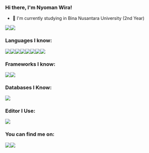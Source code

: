 ### Hi there, I'm Nyoman Wira!
- 🌱 I'm currently studying in Bina Nusantara University (2nd Year)

<div style="display: flex;">
  <img src="https://github-readme-stats.vercel.app/api?username=novva6903&show_icons=true&theme=transparent">
  <img src="https://github-readme-stats.vercel.app/api/top-langs/?username=novva6903&layout=compact&theme=transparent">
</div>

### Languages I know:

<div style="display: flex;">
  <img src="https://img.shields.io/badge/c-%2300599C.svg?style=for-the-badge&logo=c&logoColor=white">
  <img src="https://img.shields.io/badge/c++-%2300599C.svg?style=for-the-badge&logo=c%2B%2B&logoColor=white">
  <img src="https://img.shields.io/badge/html5-%23E34F26.svg?style=for-the-badge&logo=html5&logoColor=white">
  <img src="https://img.shields.io/badge/css3-%231572B6.svg?style=for-the-badge&logo=css3&logoColor=white">
  <img src="https://img.shields.io/badge/javascript-%23323330.svg?style=for-the-badge&logo=javascript&logoColor=%23F7DF1E">
  <img src="https://img.shields.io/badge/java-%23ED8B00.svg?style=for-the-badge&logo=java&logoColor=white">
  <img src="https://img.shields.io/badge/python-3670A0?style=for-the-badge&logo=python&logoColor=ffdd54">
  <img src="https://img.shields.io/badge/php-%23777BB4.svg?style=for-the-badge&logo=php&logoColor=white">
</div>

### Frameworks I know:

<div style="display: flex;">
  <img src="https://img.shields.io/badge/bootstrap-%23563D7C.svg?style=for-the-badge&logo=bootstrap&logoColor=white">
  <img src="https://img.shields.io/badge/jquery-%230769AD.svg?style=for-the-badge&logo=jquery&logoColor=white">
</div>

### Databases I Know:

<div style="display: flex;">
  <img src="https://img.shields.io/badge/mysql-%2300f.svg?style=for-the-badge&logo=mysql&logoColor=white">
</div>

### Editor I Use:

<div style="display: flex;">
  <img src="https://img.shields.io/badge/Visual%20Studio%20Code-0078d7.svg?style=for-the-badge&logo=visual-studio-code&logoColor=white">
</div>

### You can find me on:

<div style="display: flex;">
  <a href="https://www.instagram.com/novva_693/"><img src="https://img.shields.io/badge/Instagram-%23E4405F.svg?style=for-the-badge&logo=Instagram&logoColor=white"></a>
  <a href="https://www.linkedin.com/in/nyoman-wira-dhimas-arya-dhanendra-5a26a516a/"><img src="https://img.shields.io/badge/linkedin-%230077B5.svg?style=for-the-badge&logo=linkedin&logoColor=white"></a>
</div>

<!--
**Novva6903/Novva6903** is a ✨ _special_ ✨ repository because its `README.md` (this file) appears on your GitHub profile.
a
Here are some ideas to get you started:

- 🔭 I’m currently working on ...
- 🌱 I’m currently learning ...
- 👯 I’m looking to collaborate on ...
- 🤔 I’m looking for help with ...
- 💬 Ask me about ...
- 📫 How to reach me: ...
- 😄 Pronouns: ...
- ⚡ Fun fact: ...
-->
